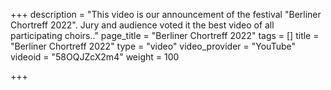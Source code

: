 +++
description = "This video is our announcement of the festival \"Berliner Chortreff 2022\". Jury and audience voted it the best video of all participating choirs.."
page_title = "Berliner Chortreff 2022"
tags = []
title = "Berliner Chortreff 2022"
type = "video"
video_provider = "YouTube"
videoid = "58OQJZcX2m4"
weight = 100

+++
